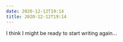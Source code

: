 ```yaml
---
date: 2020-12-12T19:14
title: 2020-12-12T19:14
---
```


I think I might be ready to start writing again...
